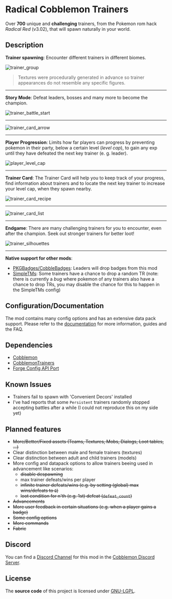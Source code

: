 # Radical Cobblemon Trainers

Over **700** unique and **challenging** trainers, from the Pokemon rom hack *Radical Red* (v3.02), that will spawn naturally in your world.

## Description

**Trainer spawning**: Encounter different trainers in different biomes.

![trainer_group](https://cdn.modrinth.com/data/lRwTUnD7/images/90fde6cb08864dd235c49405e74adfb313aa8bb8.png)

> Textures were procedurally generated in advance so trainer appearances do not resemble any specific figures.

---

**Story Mode**: Defeat leaders, bosses and many more to become the champion.

![trainer_battle_start](https://cdn.modrinth.com/data/lRwTUnD7/images/fc88a7cb14538738ca900eb965b74e40e7ecf42c.png)

---

![trainer_card_arrow](https://cdn.modrinth.com/data/lRwTUnD7/images/6fb1b46e6004992f928c19513e52e864bf945bd9.png)

---

**Player Progression**: Limits how far players can progress by preventing pokemon in their party, below a certain level (*level cap*), to gain any exp until they have defeated the next key trainer (e. g. leader).

![player_level_cap](https://cdn.modrinth.com/data/lRwTUnD7/images/0fbd04c6fbf1a3a7624015390f78447af5ae286d.png)

---

**Trainer Card**: The Trainer Card will help you to keep track of your progress, find information about trainers and to locate the next key trainer to increase your level cap, when they spawn nearby.

![trainer_card_recipe](https://cdn.modrinth.com/data/lRwTUnD7/images/29ec64c73cdea36e15885143c611d3f60d6e002a.png)

---

![trainer_card_list](https://cdn.modrinth.com/data/lRwTUnD7/images/7b8e14473b9b9258348299156bd5d3d8d421ad28.png)

---

**Endgame**: There are many challenging trainers for you to encounter, even after the champion. Seek out stronger trainers for better loot!

![trainer_silhouettes](https://cdn.modrinth.com/data/lRwTUnD7/images/87405f1ddcea4dd0db4c1a3a67603ec555cbff97.png)

---

**Native support for other mods**:

- [PKGBadges/CobbleBadges](https://modrinth.com/mod/pkgbadges): Leaders will drop badges from this mod
- [SimpleTMs](https://modrinth.com/mod/simpletms-tms-and-trs-for-cobblemon): Some trainers have a chance to drop a random TR (note: there is currently a *bug* where pokemon of any trainers also have a chance to drop TRs, you may disable the chance for this to happen in the SimpleTMs config)

## Configuration/Documentation

The mod contains many config options and has an extensive data pack support. Please refer to the [documentation](https://srcmc.gitlab.io/rct/docs) for more information, guides and the FAQ.

## Dependencies

- [Cobblemon](https://modrinth.com/mod/cobblemon)
- [CobblemonTrainers](https://modrinth.com/mod/cobblemontrainers)
- [Forge Config API Port](https://modrinth.com/mod/forge-config-api-port)

## Known Issues

- Trainers fail to spawn with 'Convenient Decors' installed
- I've had reports that some `Persistent` trainers randomly stopped accepting battles after a while (I could not reproduce this on my side yet)

## Planned features

- ~~More/Better/Fixed assets (Teams, Textures, Mobs, Dialogs, Loot tables, ...)~~
- Clear distinction between male and female trainers (textures)
- Clear distinction between adult and child trainers (models)
- More config and datapack options to allow trainers beeing used in advancement like scenarios:
  - ~~disable despawning~~
  - max trainer defeats/wins per player
  - ~~infinite trainer defeats/wins (e.g. by setting (global) max wins/defeats to `0`)~~
  - ~~loot condition for n'th (e.g. 1st) defeat (`defeat_count`)~~
- ~~Advancements~~
- ~~More user feedback in certain situations (e.g. when a player gains a badge)~~
- ~~Some config options~~
- ~~More commands~~
- ~~Fabric~~

## Discord

You can find a [Discord Channel](https://discord.com/channels/934267676354834442/1234121411275133031) for this mod in the [Cobblemon Discord Server](https://discord.gg/cobblemon).

## License

The **source code** of this project is licensed under [GNU-LGPL](LICENSE.md).
